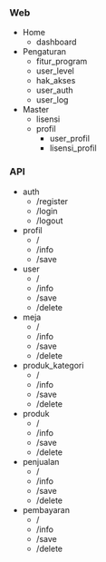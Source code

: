 ### Web
<ul>
    <li>
        Home
        <ul>
            <li>dashboard</li>
        </ul>
    </li>
    <li>
        Pengaturan
        <ul>
            <li>fitur_program</li>
            <li>user_level</li>
            <li>hak_akses</li>
            <li>user_auth</li>
            <li>user_log</li>
        </ul>
    </li>
    <li>
        Master
        <ul>
            <li>lisensi</li>
            <li>
                profil
                <ul>
                    <li>user_profil</li>
                    <li>lisensi_profil</li>
                </ul>
            </li>
        </ul>
    </li>
</ul>

### API

<ul>
    <li>
        auth
        <ul>
            <li>/register</li>
            <li>/login</li>
            <li>/logout</li>
        </ul>
    </li>
    <li>
        profil
        <ul>
            <li>/</li>
            <li>/info</li>
            <li>/save</li>
        </ul>
    </li>
    <li>
        user
        <ul>
            <li>/</li>
            <li>/info</li>
            <li>/save</li>
            <li>/delete</li>
        </ul>
    </li>
    <li>
        meja
        <ul>
            <li>/</li>
            <li>/info</li>
            <li>/save</li>
            <li>/delete</li>
        </ul>
    </li>
    <li>
        produk_kategori
        <ul>
            <li>/</li>
            <li>/info</li>
            <li>/save</li>
            <li>/delete</li>
        </ul>
    </li>
    <li>
        produk
        <ul>
            <li>/</li>
            <li>/info</li>
            <li>/save</li>
            <li>/delete</li>
        </ul>
    </li>
    <li>
        penjualan
        <ul>
            <li>/</li>
            <li>/info</li>
            <li>/save</li>
            <li>/delete</li>
        </ul>
    </li>
    <li>
        pembayaran
        <ul>
            <li>/</li>
            <li>/info</li>
            <li>/save</li>
            <li>/delete</li>
        </ul>
    </li>
</ul>
